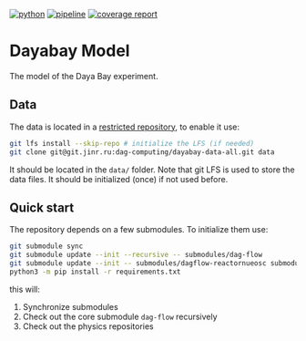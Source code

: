 [![python](https://img.shields.io/badge/python-3.10-purple.svg)](https://www.python.org/)
[![pipeline](https://git.jinr.ru/dag-computing/dayabay-model/badges/main/pipeline.svg)](https://git.jinr.ru/dag-computing/dayabay-model/commits/main)
[![coverage report](https://git.jinr.ru/dag-computing/dayabay-model/badges/main/coverage.svg)](https://git.jinr.ru/dag-computing/dayabay-model/-/commits/main)
<!--- Uncomment here after adding docs!
[![pages](https://img.shields.io/badge/pages-link-white.svg)](http://dag-computing.pages.jinr.ru/dayabay-model)
-->

# Dayabay Model

The model of the Daya Bay experiment.

## Data

The data is located in a [restricted repository](https://git.jinr.ru/dag-computing/dayabay-data-all), to enable it use:

```sh
git lfs install --skip-repo # initialize the LFS (if needed)
git clone git@git.jinr.ru:dag-computing/dayabay-data-all.git data
```

It should be located in the `data/` folder. Note that git LFS is used to store the data files. It should be initialized (once) if not used before.

## Quick start

The repository depends on a few submodules. To initialize them use:

```sh
git submodule sync
git submodule update --init --recursive -- submodules/dag-flow
git submodule update --init -- submodules/dagflow-reactornueosc submodules/dagflow-detector submodules/dagflow-statistics
python3 -m pip install -r requirements.txt
```

this will:
1. Synchronize submodules
2. Check out the core submodule `dag-flow` recursively
3. Check out the physics repositories
